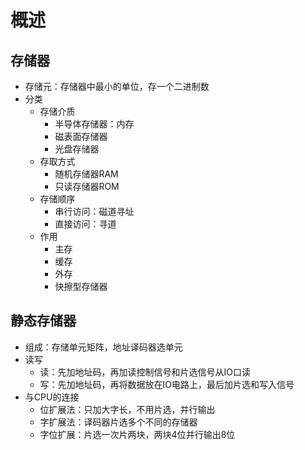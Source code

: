 # 概述

## 存储器

- 存储元：存储器中最小的单位，存一个二进制数
- 分类
	- 存储介质
		- 半导体存储器：内存
		- 磁表面存储器
		- 光盘存储器
	- 存取方式
		- 随机存储器RAM
		- 只读存储器ROM
	- 存储顺序
		- 串行访问：磁道寻址
		- 直接访问：寻道
	- 作用
		- 主存
		- 缓存
		- 外存
		- 快擦型存储器

## 静态存储器

- 组成：存储单元矩阵，地址译码器选单元
- 读写
	- 读：先加地址码，再加读控制信号和片选信号从IO口读
	- 写：先加地址码，再将数据放在IO电路上，最后加片选和写入信号
- 与CPU的连接
	- 位扩展法：只加大字长，不用片选，并行输出
	- 字扩展法：译码器片选多个不同的存储器
	- 字位扩展：片选一次片两块，两块4位并行输出8位

